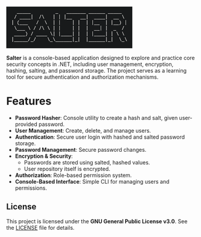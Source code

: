 ![Salter ASCII Banner](assets/ascii-banner.png "Salter")

**Salter** is a console-based application designed to explore and practice core security concepts in .NET, including user management, encryption, hashing, salting, and password storage. The project serves as a learning tool for secure authentication and authorization mechanisms.

# Features

- **Password Hasher**: Console utility to create a hash and salt, given user-provided password.
- **User Management**: Create, delete, and manage users.
- **Authentication**: Secure user login with hashed and salted password storage.
- **Password Management**: Secure password changes.
- **Encryption & Security**:
  - Passwords are stored using salted, hashed values.
  - User repository itself is encrypted.
- **Authorization**: Role-based permission system.
- **Console-Based Interface**: Simple CLI for managing users and permissions.

## License

This project is licensed under the **GNU General Public License v3.0**. See the [LICENSE](LICENSE) file for details.
